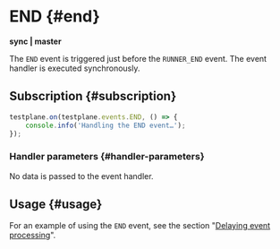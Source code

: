 # END {#end}

**sync | master**

The `END` event is triggered just before the `RUNNER_END` event. The event handler is executed synchronously.

## Subscription {#subscription}

```javascript
testplane.on(testplane.events.END, () => {
    console.info('Handling the END event…');
});
```

### Handler parameters {#handler-parameters}

No data is passed to the event handler.

## Usage {#usage}

For an example of using the `END` event, see the section "[Delaying event processing](../events-interception.md#delaying-events)".